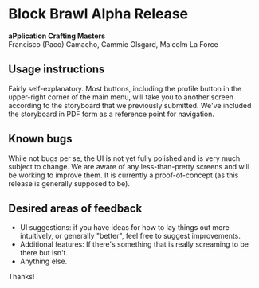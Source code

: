# Block Brawl Alpha Release

**aPplication Crafting Masters**  
Francisco (Paco) Camacho, Cammie Olsgard, Malcolm La Force

## Usage instructions

Fairly self-explanatory. Most buttons, including the profile button in the upper-right corner of the main menu, will take you to another screen according to the storyboard that we previously submitted. We've included the storyboard in PDF form as a reference point for navigation.

## Known bugs

While not bugs per se, the UI is not yet fully polished and is very much subject to change. We are aware of any less-than-pretty screens and will be working to improve them. It is currently a proof-of-concept (as this release is generally supposed to be).

## Desired areas of feedback

- UI suggestions: if you have ideas for how to lay things out more intuitively, or generally "better", feel free to suggest improvements.
- Additional features: If there's something that is really screaming to be there but isn't.
- Anything else.

Thanks!
